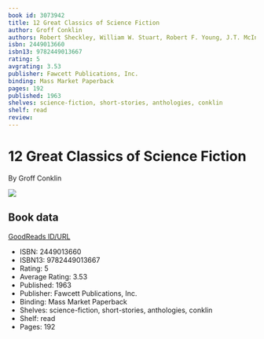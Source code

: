 ```yaml
---
book id: 3073942
title: 12 Great Classics of Science Fiction
author: Groff Conklin
authors: Robert Sheckley, William W. Stuart, Robert F. Young, J.T. McIntosh, Fredric Brown, Zenna Henderson, George Sumner Albee, J.F. Bone, Poul Anderson, Cordwainer Smith, Algis Budrys, A. Bertram Chandler
isbn: 2449013660
isbn13: 9782449013667
rating: 5
avgrating: 3.53
publisher: Fawcett Publications, Inc.
binding: Mass Market Paperback
pages: 192
published: 1963
shelves: science-fiction, short-stories, anthologies, conklin
shelf: read
review: 
---
```


# 12 Great Classics of Science Fiction

By Groff Conklin

![](https://i.gr-assets.com/images/S/compressed.photo.goodreads.com/books/1372952843l/3073942.jpg)

## Book data

[GoodReads ID/URL](https://www.goodreads.com/book/show/3073942)

- ISBN: 2449013660
- ISBN13: 9782449013667
- Rating: 5
- Average Rating: 3.53
- Published: 1963
- Publisher: Fawcett Publications, Inc.
- Binding: Mass Market Paperback
- Shelves: science-fiction, short-stories, anthologies, conklin
- Shelf: read
- Pages: 192

